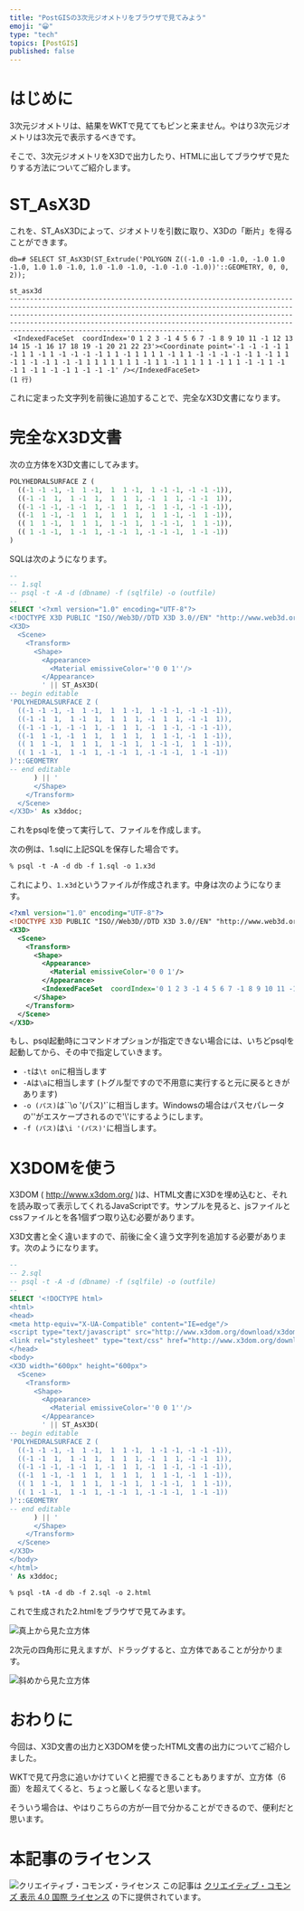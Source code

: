 ```yaml
---
title: "PostGISの3次元ジオメトリをブラウザで見てみよう"
emoji: "😀"
type: "tech"
topics: [PostGIS]
published: false
---
```

# はじめに

3次元ジオメトリは、結果をWKTで見ててもピンと来ません。やはり3次元ジオメトリは3次元で表示するべきです。

そこで、3次元ジオメトリをX3Dで出力したり、HTMLに出してブラウザで見たりする方法についてご紹介します。

# ST_AsX3D

これを、ST_AsX3Dによって、ジオメトリを引数に取り、X3Dの「断片」を得ることができます。

```psql
db=# SELECT ST_AsX3D(ST_Extrude('POLYGON Z((-1.0 -1.0 -1.0, -1.0 1.0 -1.0, 1.0 1.0 -1.0, 1.0 -1.0 -1.0, -1.0 -1.0 -1.0))'::GEOMETRY, 0, 0, 2));
                                                                                                                                                                st_asx3d                                                                                                                                                                
----------------------------------------------------------------------------------------------------------------------------------------------------------------------------------------------------------------------------------------------------------------------------------------------------------------------------------------
 <IndexedFaceSet  coordIndex='0 1 2 3 -1 4 5 6 7 -1 8 9 10 11 -1 12 13 14 15 -1 16 17 18 19 -1 20 21 22 23'><Coordinate point='-1 -1 -1 -1 1 -1 1 1 -1 1 -1 -1 -1 -1 1 1 -1 1 1 1 1 -1 1 1 -1 -1 -1 -1 -1 1 -1 1 1 -1 1 -1 -1 1 -1 -1 1 1 1 1 1 1 1 -1 1 1 -1 1 1 1 1 -1 1 1 -1 -1 1 -1 -1 1 -1 1 -1 -1 1 -1 -1 -1' /></IndexedFaceSet>
(1 行)

```

これに定まった文字列を前後に追加することで、完全なX3D文書になります。

# 完全なX3D文書

次の立方体をX3D文書にしてみます。

```sql
POLYHEDRALSURFACE Z (
  ((-1 -1 -1, -1  1 -1,  1  1 -1,  1 -1 -1, -1 -1 -1)),
  ((-1 -1  1,  1 -1  1,  1  1  1, -1  1  1, -1 -1  1)),
  ((-1 -1 -1, -1 -1  1, -1  1  1, -1  1 -1, -1 -1 -1)),
  ((-1  1 -1, -1  1  1,  1  1  1,  1  1 -1, -1  1 -1)),
  (( 1  1 -1,  1  1  1,  1 -1  1,  1 -1 -1,  1  1 -1)),
  (( 1 -1 -1,  1 -1  1, -1 -1  1, -1 -1 -1,  1 -1 -1))
)
```

SQLは次のようになります。

```sql
--
-- 1.sql
-- psql -t -A -d (dbname) -f (sqlfile) -o (outfile)
--
SELECT '<?xml version="1.0" encoding="UTF-8"?>
<!DOCTYPE X3D PUBLIC "ISO//Web3D//DTD X3D 3.0//EN" "http://www.web3d.org/specifications/x3d-3.0.dtd">
<X3D>
  <Scene>
    <Transform>
      <Shape>
        <Appearance>
          <Material emissiveColor=''0 0 1''/>   
        </Appearance> 
        ' || ST_AsX3D(
-- begin editable
'POLYHEDRALSURFACE Z (
  ((-1 -1 -1, -1  1 -1,  1  1 -1,  1 -1 -1, -1 -1 -1)),
  ((-1 -1  1,  1 -1  1,  1  1  1, -1  1  1, -1 -1  1)),
  ((-1 -1 -1, -1 -1  1, -1  1  1, -1  1 -1, -1 -1 -1)),
  ((-1  1 -1, -1  1  1,  1  1  1,  1  1 -1, -1  1 -1)),
  (( 1  1 -1,  1  1  1,  1 -1  1,  1 -1 -1,  1  1 -1)),
  (( 1 -1 -1,  1 -1  1, -1 -1  1, -1 -1 -1,  1 -1 -1))
)'::GEOMETRY
-- end editable
      ) || '
      </Shape>
    </Transform>
  </Scene>
</X3D>' As x3ddoc;
```

これをpsqlを使って実行して、ファイルを作成します。

次の例は、1.sqlに上記SQLを保存した場合です。

```csh
% psql -t -A -d db -f 1.sql -o 1.x3d
```

これにより、``1.x3d``というファイルが作成されます。中身は次のようになります。

```xml
<?xml version="1.0" encoding="UTF-8"?>
<!DOCTYPE X3D PUBLIC "ISO//Web3D//DTD X3D 3.0//EN" "http://www.web3d.org/specifications/x3d-3.0.dtd">
<X3D>
  <Scene>
    <Transform>
      <Shape>
        <Appearance>
          <Material emissiveColor='0 0 1'/>   
        </Appearance> 
        <IndexedFaceSet  coordIndex='0 1 2 3 -1 4 5 6 7 -1 8 9 10 11 -1 12 13 14 15 -1 16 17 18 19 -1 20 21 22 23'><Coordinate point='-1 -1 -1 -1 1 -1 1 1 -1 1 -1 -1 -1 -1 1 1 -1 1 1 1 1 -1 1 1 -1 -1 -1 -1 -1 1 -1 1 1 -1 1 -1 -1 1 -1 -1 1 1 1 1 1 1 1 -1 1 1 -1 1 1 1 1 -1 1 1 -1 -1 1 -1 -1 1 -1 1 -1 -1 1 -1 -1 -1' /></IndexedFaceSet>
      </Shape>
    </Transform>
  </Scene>
</X3D>
```

もし、psql起動時にコマンドオプションが指定できない場合には、いちどpsqlを起動してから、その中で指定していきます。

* ``-t``は``\t on``に相当します
* ``-A``は``\a``に相当します (トグル型ですので不用意に実行すると元に戻るときがあります)
* ``-o (パス)``は``\o '(パス)'`に相当します。Windowsの場合はパスセパレータの'\'がエスケープされるので'\\'にするようにします。
* ``-f (パス)``は``\i '(パス)'``に相当します。

# X3DOMを使う

X3DOM ( http://www.x3dom.org/ )は、HTML文書にX3Dを埋め込むと、それを読み取って表示してくれるJavaScriptです。サンプルを見ると、jsファイルとcssファイルとを各1個ずつ取り込む必要があります。

X3D文書と全く違いますので、前後に全く違う文字列を追加する必要があります。次のようになります。

```sql
--
-- 2.sql
-- psql -t -A -d (dbname) -f (sqlfile) -o (outfile)
--
SELECT '<!DOCTYPE html>
<html>
<head>
<meta http-equiv="X-UA-Compatible" content="IE=edge"/> 
<script type="text/javascript" src="http://www.x3dom.org/download/x3dom.js"></script> 
<link rel="stylesheet" type="text/css" href="http://www.x3dom.org/download/x3dom.css">
</head>
<body>
<X3D width="600px" height="600px">
  <Scene>
    <Transform>
      <Shape>
        <Appearance>
          <Material emissiveColor=''0 0 1''/>   
        </Appearance> 
        ' || ST_AsX3D(
-- begin editable
'POLYHEDRALSURFACE Z (
  ((-1 -1 -1, -1  1 -1,  1  1 -1,  1 -1 -1, -1 -1 -1)),
  ((-1 -1  1,  1 -1  1,  1  1  1, -1  1  1, -1 -1  1)),
  ((-1 -1 -1, -1 -1  1, -1  1  1, -1  1 -1, -1 -1 -1)),
  ((-1  1 -1, -1  1  1,  1  1  1,  1  1 -1, -1  1 -1)),
  (( 1  1 -1,  1  1  1,  1 -1  1,  1 -1 -1,  1  1 -1)),
  (( 1 -1 -1,  1 -1  1, -1 -1  1, -1 -1 -1,  1 -1 -1))
)'::GEOMETRY
-- end editable
      ) || '
      </Shape>
    </Transform>
  </Scene>
</X3D>
</body>
</html>
' As x3ddoc;
```

```csh
% psql -tA -d db -f 2.sql -o 2.html
```

これで生成された2.htmlをブラウザで見てみます。

![真上から見た立方体](https://storage.googleapis.com/zenn-user-upload/8bdyk2l8wtvzdbqzeqwqxdkcdeb1)

2次元の四角形に見えますが、ドラッグすると、立方体であることが分かります。

![斜めから見た立方体](https://storage.googleapis.com/zenn-user-upload/ljhbkom7d59496mjey31dgmhqg7v)

# おわりに

今回は、X3D文書の出力とX3DOMを使ったHTML文書の出力についてご紹介しました。

WKTで見て丹念に追いかけていくと把握できることもありますが、立方体（6面）を超えてくると、ちょっと厳しくなると思います。

そういう場合は、やはりこちらの方が一目で分かることができるので、便利だと思います。

# 本記事のライセンス

![クリエイティブ・コモンズ・ライセンス](https://i.creativecommons.org/l/by/4.0/88x31.png)
この記事は [クリエイティブ・コモンズ 表示 4.0 国際 ライセンス](http://creativecommons.org/licenses/by/4.0/">) の下に提供されています。
